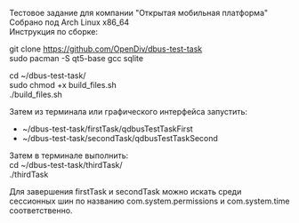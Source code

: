 Тестовое задание для компании "Открытая мобильная платформа"  
Собрано под Arch Linux x86_64  
Инструкция по сборке:  

git clone https://github.com/OpenDiv/dbus-test-task  
sudo pacman -S qt5-base gcc sqlite  
  
cd ~/dbus-test-task/  
sudo chmod +x build_files.sh  
./build_files.sh  
  
Затем из терминала или графического интерфейса запустить:  
- ~/dbus-test-task/firstTask/qdbusTestTaskFirst  
- ~/dbus-test-task/secondTask/qdbusTestTaskSecond  

Затем в терминале выполнить:  
cd ~/dbus-test-task/thirdTask/  
./thirdTask  


Для завершения firstTask и secondTask можно искать среди сессионных шин по названию com.system.permissions и com.system.time соответственно.
